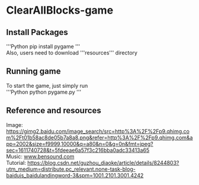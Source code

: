 # ClearAllBlocks-game
## Install Packages
'''Python
pip install pygame
'''  
Also, users need to download '''resources''' directory
## Running game
To start the game, just simply run  
'''Python
python pygame.py
'''
## Reference and resources
Image: https://gimg2.baidu.com/image_search/src=http%3A%2F%2Fp9.qhimg.com%2Ft01b58ac8de05b7a8a8.png&refer=http%3A%2F%2Fp9.qhimg.com&app=2002&size=f9999,10000&q=a80&n=0&g=0n&fmt=jpeg?sec=1611740728&t=5fdeeae6a57f3c216bba0adc33413a65  
Music: www.bensound.com  
Tutorial: https://blog.csdn.net/guzhou_diaoke/article/details/8244803?utm_medium=distribute.pc_relevant.none-task-blog-baidujs_baidulandingword-3&spm=1001.2101.3001.4242
